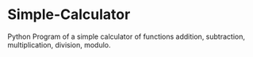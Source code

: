 # Simple-Calculator

Python Program of a simple calculator of functions addition, subtraction, multiplication, division, modulo.
